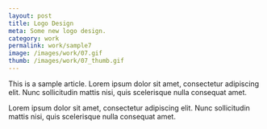 ```yaml
---
layout: post
title: Logo Design
meta: Some new logo design.
category: work
permalink: work/sample7
image: /images/work/07.gif
thumb: /images/work/07_thumb.gif
---
```


This is a sample article. Lorem ipsum dolor sit amet, consectetur adipiscing elit. Nunc sollicitudin mattis nisi, quis scelerisque nulla consequat amet.

Lorem ipsum dolor sit amet, consectetur adipiscing elit. Nunc sollicitudin mattis nisi, quis scelerisque nulla consequat amet.